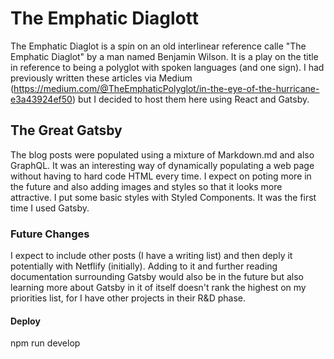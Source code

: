 # The Emphatic Diaglott

The Emphatic Diaglot is a spin on an old interlinear reference calle "The Emphatic Diaglot" by a man named Benjamin Wilson. It is a play on the title in reference to being a polyglot with spoken languages (and one sign). I had previously written these articles via Medium (https://medium.com/@TheEmphaticPolyglot/in-the-eye-of-the-hurricane-e3a43924ef50)
but I decided to host them here using React and Gatsby.

## The Great Gatsby

The blog posts were populated using a mixture of Markdown.md and also GraphQL. It was an interesting way of dynamically populating a web page without having to hard code HTML every time. I expect on poting more in the future and also adding images and styles so that it looks more attractive. I put some basic styles with Styled Components. It was the first time I used Gatsby.

### Future Changes

I expect to include other posts (I have a writing list) and then deply it potentially with Netflify (initially). Adding to it and further reading documentation surrounding Gatsby would also be in the future but also learning more about Gatsby in it of itself doesn't rank the highest on my priorities list, for I have other projects in their R&D phase.

#### Deploy

npm run develop
